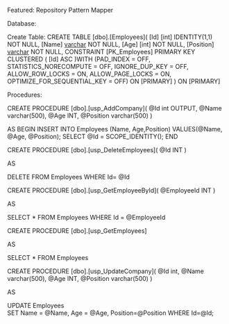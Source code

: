 Featured:
Repository Pattern
Mapper

Database:

Create Table:
CREATE TABLE [dbo].[Employees](
	[Id] [int] IDENTITY(1,1) NOT NULL,
	[Name] [varchar](500) NOT NULL,
	[Age] [int] NOT NULL,
	[Position] [varchar](500) NOT NULL,
 CONSTRAINT [PK_Employees] PRIMARY KEY CLUSTERED 
(
	[Id] ASC
)WITH (PAD_INDEX = OFF, STATISTICS_NORECOMPUTE = OFF, IGNORE_DUP_KEY = OFF, ALLOW_ROW_LOCKS = ON, ALLOW_PAGE_LOCKS = ON, OPTIMIZE_FOR_SEQUENTIAL_KEY = OFF) ON [PRIMARY]
) ON [PRIMARY]

Procedures:

CREATE PROCEDURE [dbo].[usp_AddCompany](
@Id int OUTPUT,
@Name varchar(500),
@Age INT,
@Position varchar(500)
)

AS
BEGIN 
    INSERT INTO Employees (Name, Age,Position) 
	VALUES(@Name, @Age, @Position);
    SELECT @Id = SCOPE_IDENTITY();
END

CREATE PROCEDURE [dbo].[usp_DeleteEmployees](
@Id INT
)

AS 

DELETE FROM Employees 
WHERE Id= @Id

CREATE PROCEDURE [dbo].[usp_GetEmployeeById](
@EmployeeId INT 
)

AS 

SELECT * FROM Employees WHERE Id = @EmployeeId

CREATE PROCEDURE [dbo].[usp_GetEmployees]

AS 

SELECT * FROM Employees

CREATE PROCEDURE [dbo].[usp_UpdateCompany](
@Id int,
@Name varchar(500),
@Age INT,
@Position varchar(500)
)

AS 

UPDATE Employees  
SET 
Name = @Name, 
Age = @Age,
Position=@Position
WHERE Id=@Id;
